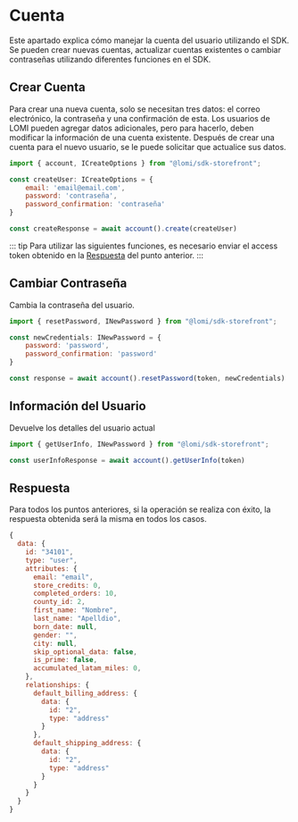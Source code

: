 # Cuenta

Este apartado explica cómo manejar la cuenta del usuario utilizando el SDK. Se pueden crear nuevas cuentas, actualizar cuentas existentes o cambiar contraseñas utilizando diferentes funciones en el SDK.

## Crear Cuenta

Para crear una nueva cuenta, solo se necesitan tres datos: el correo electrónico, la contraseña y una confirmación de esta. Los usuarios de LOMI pueden agregar datos adicionales, pero para hacerlo, deben modificar la información de una cuenta existente. Después de crear una cuenta para el nuevo usuario, se le puede solicitar que actualice sus datos.

```js
import { account, ICreateOptions } from "@lomi/sdk-storefront";

const createUser: ICreateOptions = {
    email: 'email@email.com',
    password: 'contraseña',
    password_confirmation: 'contraseña'
}

const createResponse = await account().create(createUser)
```

::: tip
Para utilizar las siguientes funciones, es necesario enviar el access token obtenido en la [Respuesta](/sdk/token/#respuesta) del punto anterior.
:::

## Cambiar Contraseña

Cambia la contraseña del usuario.

```js
import { resetPassword, INewPassword } from "@lomi/sdk-storefront";

const newCredentials: INewPassword = {
    password: 'password',
    password_confirmation: 'password'
}

const response = await account().resetPassword(token, newCredentials)
```

## Información del Usuario

Devuelve los detalles del usuario actual

```js
import { getUserInfo, INewPassword } from "@lomi/sdk-storefront";

const userInfoResponse = await account().getUserInfo(token)
```

## Respuesta

Para todos los puntos anteriores, si la operación se realiza con éxito, la respuesta obtenida será la misma en todos los casos.

```js
{
  data: {
    id: "34101",
    type: "user",
    attributes: {
      email: "email",
      store_credits: 0,
      completed_orders: 10,
      county_id: 2,
      first_name: "Nombre",
      last_name: "Apelldio",
      born_date: null,
      gender: "",
      city: null,
      skip_optional_data: false,
      is_prime: false,
      accumulated_latam_miles: 0,
    },
    relationships: {
      default_billing_address: {
        data: {
          id: "2",
          type: "address"
        }
      },
      default_shipping_address: {
        data: {
          id: "2",
          type: "address"
        }
      }
    }
  }
}
```
